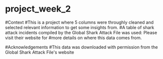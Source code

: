 # project_week_2
#Context
#This is a project where 5 columns were throughly cleaned and selected relevant information to get some insights from.
#A table of shark attack incidents compiled by the Global Shark Attack File was used: Please visit their website for 
#more details on where this data comes from.

#Acknowledgements
#This data was downloaded with permission from the Global Shark Attack File's website
